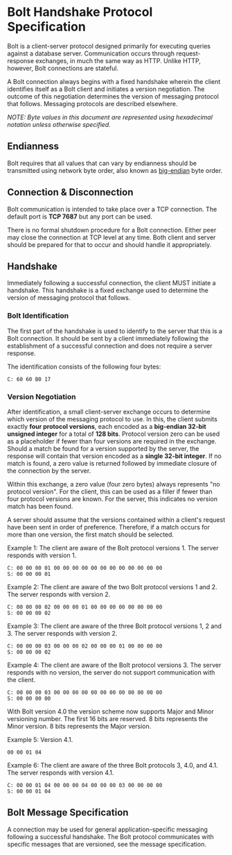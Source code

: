# Bolt Handshake Protocol Specification

Bolt is a client-server protocol designed primarily for executing queries against a database server.
Communication occurs through request-response exchanges, in much the same way as HTTP.
Unlike HTTP, however, Bolt connections are stateful.

A Bolt connection always begins with a fixed handshake wherein the client identifies itself as a Bolt client and initiates a version negotiation.
The outcome of this negotiation determines the version of messaging protocol that follows.
Messaging protocols are described elsewhere.

*NOTE: Byte values in this document are represented using hexadecimal notation unless otherwise specified.*


## Endianness

Bolt requires that all values that can vary by endianness should be transmitted using network byte order, also known as [big\-endian](https://en.wikipedia.org/wiki/Endianness#Etymology) byte order.


## Connection & Disconnection

Bolt communication is intended to take place over a TCP connection.
The default port is **TCP 7687** but any port can be used.

There is no formal shutdown procedure for a Bolt connection.
Either peer may close the connection at TCP level at any time.
Both client and server should be prepared for that to occur and should handle it appropriately.


## Handshake

Immediately following a successful connection, the client MUST initiate a handshake.
This handshake is a fixed exchange used to determine the version of messaging protocol that follows.


### Bolt Identification

The first part of the handshake is used to identify to the server that this is a Bolt connection.
It should be sent by a client immediately following the establishment of a successful connection and does not require a server response.

The identification consists of the following four bytes:

```
C: 60 60 B0 17
```

### Version Negotiation

After identification, a small client-server exchange occurs to determine which version of the messaging protocol to use.
In this, the client submits exactly **four protocol versions**, each encoded as a **big-endian 32-bit unsigned integer** for a total of **128 bits**.
Protocol version zero can be used as a placeholder if fewer than four versions are required in the exchange.
Should a match be found for a version supported by the server, the response will contain that version encoded as a **single 32-bit integer**.
If no match is found, a zero value is returned followed by immediate closure of the connection by the server.

Within this exchange, a zero value (four zero bytes) always represents "no protocol version".
For the client, this can be used as a filler if fewer than four protocol versions are known.
For the server, this indicates no version match has been found.

A server should assume that the versions contained within a client's request have been sent in order of preference.
Therefore, if a match occurs for more than one version, the first match should be selected.


Example 1: The client are aware of the Bolt protocol versions 1. The server responds with version 1.

```
C: 00 00 00 01 00 00 00 00 00 00 00 00 00 00 00 00
S: 00 00 00 01
```

Example 2: The client are aware of the two Bolt protocol versions 1 and 2. The server responds with version 2. 

```
C: 00 00 00 02 00 00 00 01 00 00 00 00 00 00 00 00
S: 00 00 00 02
```

Example 3: The client are aware of the three Bolt protocol versions 1, 2 and 3. The server responds with version 2. 

```
C: 00 00 00 03 00 00 00 02 00 00 00 01 00 00 00 00
S: 00 00 00 02
```

Example 4: The client are aware of the Bolt protocol versions 3. The server responds with no version, the server do not support communication with the client.

```
C: 00 00 00 03 00 00 00 00 00 00 00 00 00 00 00 00
S: 00 00 00 00
```


With Bolt version 4.0 the version scheme now supports Major and Minor versioning number. The first 16 bits are reserved. 8 bits represents the Minor version. 8 bits represents the Major version.

Example 5: Version 4.1.

```
00 00 01 04
```


Example 6: The client are aware of the three Bolt protocols 3, 4.0, and 4.1. The server responds with version 4.1.

```
C: 00 00 01 04 00 00 00 04 00 00 00 03 00 00 00 00
S: 00 00 01 04
```


## Bolt Message Specification

A connection may be used for general application-specific messaging following a successful handshake.
The Bolt protocol communicates with specific messages that are versioned, see the message specification.
